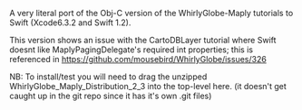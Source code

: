 A very literal port of the Obj-C version of the WhirlyGlobe-Maply
tutorials to Swift (Xcode6.3.2 and Swift 1.2).

This version shows an issue with the CartoDBLayer tutorial where Swift
doesnt like MaplyPagingDelegate's required int properties; this is
referenced in https://github.com/mousebird/WhirlyGlobe/issues/326

NB: To install/test you will need to drag the unzipped 
WhirlyGlobe_Maply_Distribution_2_3 into the top-level here. 
(it doesn't get caught up in the git repo since it has it's own .git files)
